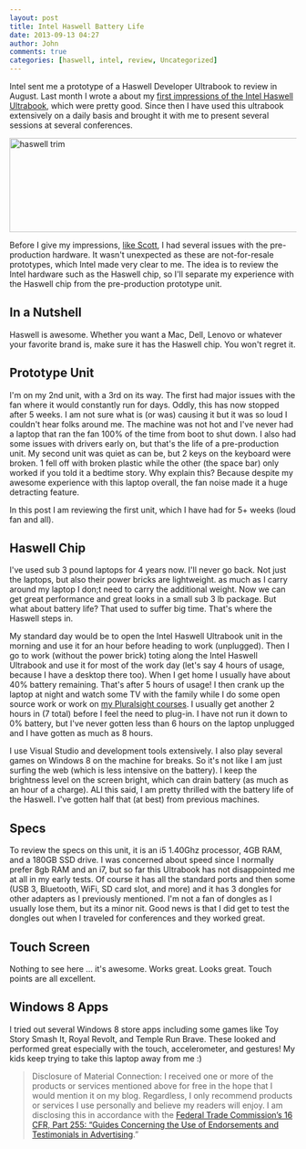 ```yaml
---
layout: post
title: Intel Haswell Battery Life
date: 2013-09-13 04:27
author: John
comments: true
categories: [haswell, intel, review, Uncategorized]
---
```

Intel sent me a prototype of a Haswell Developer Ultrabook to review in August. Last month I wrote a about my <a href="http://www.johnpapa.net/intel-haswell-first-look/" target="_blank">first impressions of the Intel Haswell Ultrabook</a>, which were pretty good. Since then I have used this ultrabook extensively on a daily basis and brought it with me to present several sessions at several conferences. 

<img src="/wp-content/uploads/2013/09/haswell-trim.jpg" alt="haswell trim" width="600" height="165" class="aligncenter size-full wp-image-20991" />

Before I give my impressions, <a href="http://www.hanselman.com/blog/AMonthWithAnIntelHaswellPrototype.aspx" target="_blank">like Scott</a>, I had several issues with the pre-production hardware. It wasn't unexpected as these are not-for-resale prototypes, which Intel made very clear to me. The idea is to review the Intel hardware such as the Haswell chip, so I'll separate my experience with the Haswell chip from the pre-production prototype unit. 

<h2>In a Nutshell</h2>
Haswell is awesome. Whether you want a Mac, Dell, Lenovo or whatever your favorite brand is, make sure it has the Haswell chip. You won't regret it.

<h2>Prototype Unit</h2>
I'm on my 2nd unit, with a 3rd on its way. The first had major issues with the fan where it would constantly run for days. Oddly, this has now stopped after 5 weeks. I am not sure what is (or was) causing it but it was so loud I couldn't hear folks around me. The machine was not hot and I've never had a laptop that ran the fan 100% of the time from boot to shut down. I also had some issues with drivers early on, but that's the life of a pre-production unit. My second unit was quiet as can be, but 2 keys on the keyboard were broken. 1 fell off with broken plastic while the other (the space bar) only worked if you told it a bedtime story. Why explain this? Because despite my awesome experience with this laptop overall, the fan noise made it a huge detracting feature. 

In this post I am reviewing the first unit, which I have had for 5+ weeks (loud fan and all). 

<h2>Haswell Chip</h2>
I've used sub 3 pound laptops for 4 years now. I'll never go back. Not just the laptops, but also their power bricks are lightweight. as much as I carry around my  laptop I don;t need to carry the additional weight. Now we can get great performance and great looks in a small sub 3 lb package. But what about battery life? That used to suffer big time. That's where the Haswell steps in.

My standard day would be to open the Intel Haswell Ultrabook unit in the morning and use it for an hour before heading to work (unplugged). Then I go to work (without the power brick) toting along the Intel Haswell Ultrabook and use it for most of the work day (let's say 4 hours of usage, because I have a desktop there too). When I get home I usually have about 40% battery remaining. That's after 5 hours of usage! I then crank up the laptop at night and watch some TV with the family while I do some open source work or work on <a href="http://pluralsight.com/training/Authors/Details/john-papa" target="_blank">my Pluralsight courses</a>. I usually get another 2 hours in (7 total) before I feel the need to plug-in. I have not run it down to 0% battery, but I've never gotten less than 6 hours on the laptop unplugged and I have gotten as much as 8 hours. 

I use Visual Studio and development tools extensively. I also play several games on Windows 8 on the machine for breaks. So it's not like I am just surfing the web (which is less intensive on the battery). I keep the brightness level on the screen bright, which can drain battery (as much as an hour of a charge). ALl this said, I am pretty thrilled with the battery life of the Haswell. I've gotten half that (at best) from previous machines. 

<h2>Specs</h2>
To review the specs on this unit, it is an i5 1.40Ghz processor, 4GB RAM, and a 180GB SSD drive. I was concerned about speed since I normally prefer 8gb RAM and an i7, but so far this Ultrabook has not disappointed me at all in my early tests. Of course it has all the standard ports and then some (USB 3, Bluetooth, WiFi, SD card slot, and more) and it has 3 dongles for other adapters as I previously mentioned. I'm not a fan of dongles as I usually lose them, but its a minor nit. Good news is that I did get to test the dongles out when I traveled for conferences and they worked great.

<h2>Touch Screen</h2>
Nothing to see here ... it's awesome. Works great. Looks great. Touch points are all excellent. 

<h2>Windows 8 Apps</h2>
I tried out several Windows 8 store apps including some games like Toy Story Smash It, Royal Revolt, and Temple Run Brave. These looked and performed great especially with the touch, accelerometer, and gestures! My kids keep trying to take this laptop away from me :)

<blockquote>Disclosure of Material Connection: I received one or more of the products or services mentioned above for free in the hope that I would mention it on my blog. Regardless, I only recommend products or services I use personally and believe my readers will enjoy. I am disclosing this in accordance with the <a href="http://www.gpo.gov/fdsys/pkg/CFR-2003-title16-vol1/content-detail.html">Federal Trade Commission’s 16 CFR, Part 255: “Guides Concerning the Use of Endorsements and Testimonials in Advertising</a>.”</blockquote>

<div data-type="ad" data-publisher="lqm.johnpapa.site" data-zone="ron" data-format="1×1"></div>  
